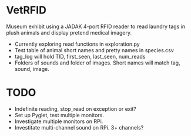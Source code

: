 # VetRFID
Museum exhibit using a JADAK 4-port RFID reader to read laundry tags in plush animals and display pretend medical imagery.

- Currently exploring read functions in exploration.py
- Test table of animal short names and pretty names in species.csv
- tag_log will hold TID, first_seen, last_seen, num_reads
- Folders of sounds and folder of images. Short names will match tag, sound, image.

# TODO
- Indefinite reading, stop_read on exception or exit?
- Set up Pyglet, test multiple monitors.
- Investigate multiple monitors on RPi.
- Investitate multi-channel sound on RPi. 3+ channels?
